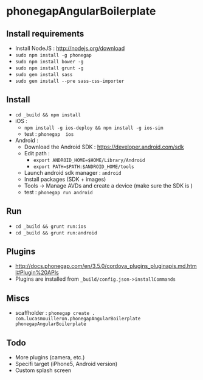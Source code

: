 phonegapAngularBoilerplate
==========================

Install requirements
--------------------
- Install NodeJS : http://nodejs.org/download
- `sudo npm install -g phonegap`
- `sudo npm install bower -g`
- `sudo npm install grunt -g`
- `sudo gem install sass`
- `sudo gem install --pre sass-css-importer`

Install
-------
- `cd _build && npm install`
- iOS : 
    - `npm install -g ios-deploy && npm install -g ios-sim`
    - test : `phonegap  ios`
- Android : 
    - Download the Android SDK : https://developer.android.com/sdk
    - Edit path : 
        - `export ANDROID_HOME=$HOME/Library/Android`
        - `export PATH=$PATH:$ANDROID_HOME/tools`
    - Launch android sdk manager : `android`
    - Install packages (SDK + images)
    - Tools -> Manage AVDs and create a device (make sure the SDK is )
    - test : `phonegap run android`

Run
---
- `cd _build && grunt run:ios`
- `cd _build && grunt run:android`

Plugins
-------
- http://docs.phonegap.com/en/3.5.0/cordova_plugins_pluginapis.md.html#Plugin%20APIs
- Plugins are installed from `_build/config.json->installCommands`

Miscs
-----
- scaffholder : `phonegap create . com.lucasmouilleron.phonegapAngularBoilerplate phonegapAngularBoilerplate`

Todo
----
- More plugins (camera, etc.)
- Specifi target (iPhone5, Android version)
- Custom splash screen